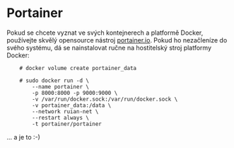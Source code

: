 # Portainer

Pokud se chcete vyznat ve svých kontejnerech a platformě Docker, používejte skvělý opensource nástroj [portainer.io](https://www.portainer.io/). Pokud ho nezačleníze do svého systému, dá se nainstalovat ručne na hostitelský stroj platformy Docker:

        # docker volume create portainer_data

        # sudo docker run -d \
            --name portainer \
            -p 8000:8000 -p 9000:9000 \
            -v /var/run/docker.sock:/var/run/docker.sock \
            -v portainer_data:/data \
            --network ruian-net \
            --restart always \
            -t portainer/portainer

... a je to :-)
